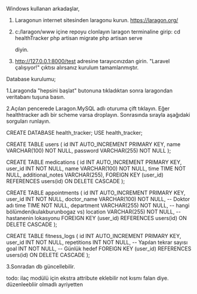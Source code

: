 
Windows kullanan arkadaşlar,
1. Laragonun internet sitesinden laragonu kurun.
   https://laragon.org/

2. c:/laragon/www içine repoyu clonlayın
laragon terminaline girip:
    cd healthTracker
    php artisan migrate
    php artisan serve

    diyin.

3. http://127.0.0.1:8000/test adresine tarayıcınızdan girin. "Laravel çalışıyor!" çıktısı alırsanız kurulum tamamlanmıştır.

Database kurulumu;

1.Laragonda "hepsini başlat" butonuna tıkladıktan sonra laragondan veritabanı tuşuna basın.

2.Açılan pencerede Laragon.MySQL adlı oturuma çift tıklayın. Eğer healthtracker adlı bir scheme varsa droplayın. Sonrasında sırayla aşağıdaki sorguları runlayın.

CREATE DATABASE health_tracker;
USE health_tracker;

CREATE TABLE users (
    id INT AUTO_INCREMENT PRIMARY KEY,
    name VARCHAR(100) NOT NULL,
    password VARCHAR(255) NOT NULL
);

CREATE TABLE medications (
    id INT AUTO_INCREMENT PRIMARY KEY,
    user_id INT NOT NULL,
    name VARCHAR(100) NOT NULL,
    time TIME NOT NULL,
    additional_notes VARCHAR(255),
    FOREIGN KEY (user_id) REFERENCES users(id) ON DELETE CASCADE
);

CREATE TABLE appointments (
    id INT AUTO_INCREMENT PRIMARY KEY,
    user_id INT NOT NULL,
    doctor_name VARCHAR(100) NOT NULL, -- Doktor adı
    time TIME NOT NULL,
    department VARCHAR(255) NOT NULL, -- hangi bölümden(kulakburunbogaz vs)
    location VARCHAR(255) NOT NULL, -- hastanenin lokasyonu
    FOREIGN KEY (user_id) REFERENCES users(id) ON DELETE CASCADE
);

CREATE TABLE fitness_logs (
    id INT AUTO_INCREMENT PRIMARY KEY,
    user_id INT NOT NULL,
    repetitions INT NOT NULL, -- Yapılan tekrar sayısı
    goal INT NOT NULL, -- Günlük hedef
    FOREIGN KEY (user_id) REFERENCES users(id) ON DELETE CASCADE
);

3.Sonradan db güncellebilir.




todo:
ilaç modülü için ekstra attribute eklebilir not kısmı falan diye. düzenleebliir olmadlı ayriyetten